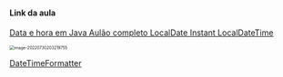 #### Link da aula

[Data e hora em Java Aulão completo LocalDate Instant LocalDateTime](https://www.youtube.com/watch?v=WnJUI-jMQGE)

<img src="/home/tiago/snap/typora/57/.config/Typora/typora-user-images/image-20220730203219755.png" alt="image-20220730203219755" style="zoom:50%;" />

[DateTimeFormatter](https://docs.oracle.com/en/java/javase/17/docs/api/java.base/java/time/format/DateTimeFormatter.html#ofLocalizedTime(java.time.format.FormatStyle))
